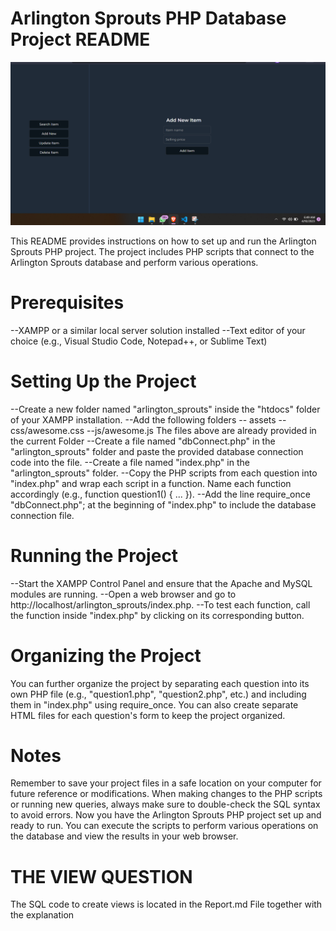 # Arlington Sprouts PHP Database Project README

<img src="./assets/screenshot.png">

This README provides instructions on how to set up and run the Arlington Sprouts PHP project. The project includes PHP scripts that connect to the Arlington Sprouts database and perform various operations.

# Prerequisites

--XAMPP or a similar local server solution installed
--Text editor of your choice (e.g., Visual Studio Code, Notepad++, or Sublime Text)

# Setting Up the Project

--Create a new folder named "arlington_sprouts" inside the "htdocs" folder of your XAMPP installation.
--Add the following folders --  assets   --css/awesome.css
                                         --js/awesome.js
                                        The files above are already provided in the current Folder
--Create a file named "dbConnect.php" in the "arlington_sprouts" folder and paste the provided database connection code into the file.
--Create a file named "index.php" in the "arlington_sprouts" folder.
--Copy the PHP scripts from each question into "index.php" and wrap each script in a function. Name each function accordingly (e.g., function question1() { ... }).
--Add the line require_once "dbConnect.php"; at the beginning of "index.php" to include the database connection file.

# Running the Project

--Start the XAMPP Control Panel and ensure that the Apache and MySQL modules are running.
--Open a web browser and go to http://localhost/arlington_sprouts/index.php.
--To test each function, call the function inside "index.php" by clicking on its corresponding button.

# Organizing the Project

You can further organize the project by separating each question into its own PHP file (e.g., "question1.php", "question2.php", etc.) and including them in "index.php" using require_once.
You can also create separate HTML files for each question's form to keep the project organized.

# Notes

Remember to save your project files in a safe location on your computer for future reference or modifications.
When making changes to the PHP scripts or running new queries, always make sure to double-check the SQL syntax to avoid errors.
Now you have the Arlington Sprouts PHP project set up and ready to run. You can execute the scripts to perform various operations on the database and view the results in your web browser.

# THE VIEW QUESTION

The SQL code to create views is located in the Report.md File together with the explanation
